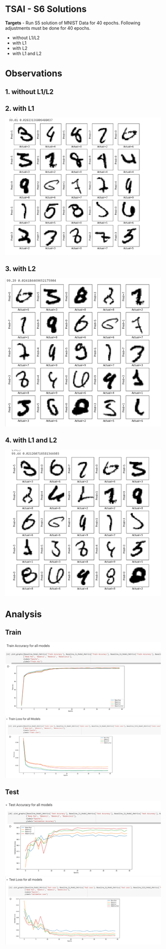 # TSAI - S6 Solutions
**Targets** - Run S5 solution of MNIST Data for 40 epochs. Following adjustments must be done for 40 epochs.<br>
- without L1/L2
- with L1
- with L2
- with L1 and L2

# Observations 

## **1. without L1/L2**<br>
## **2. with L1**<br>
![Incorrect Images for Model & L1](Images/L1_Incorrect.PNG)
## **3. with L2**<br>
![Incorrect Images for Model & L2](Images/L2%20Incorrect.PNG)
## **4. with L1 and L2**<br>
![Incorrect Images for Model & L1 & L2](Images/L1_L2_Incorrect.PNG)

# Analysis
## Train
![Training Accuracy Change](Images/Train%20Accuracy.PNG)
![Training Loss Change](Images/Train%20Loss.PNG)
## Test
![Validation Accuracy Change](Images/Test%20Accuracy.PNG)
![Validation Loss Change](Images/Test%20%20Loss.PNG)



